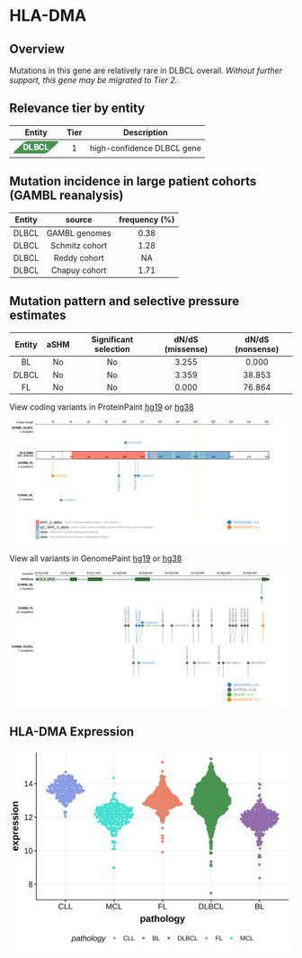 # HLA-DMA
## Overview
Mutations in this gene are relatively rare in DLBCL overall. *Without further support, this gene may be migrated to Tier 2.* 

## Relevance tier by entity

|Entity|Tier|Description               |
|:------:|:----:|--------------------------|
|![DLBCL](images/icons/DLBCL_tier1.png) |1   |high-confidence DLBCL gene|

## Mutation incidence in large patient cohorts (GAMBL reanalysis)

|Entity|source        |frequency (%)|
|:------:|:--------------:|:-------------:|
|DLBCL |GAMBL genomes |0.38         |
|DLBCL |Schmitz cohort|1.28         |
|DLBCL |Reddy cohort  |  NA         |
|DLBCL |Chapuy cohort |1.71         |

## Mutation pattern and selective pressure estimates

|Entity|aSHM|Significant selection|dN/dS (missense)|dN/dS (nonsense)|
|:------:|:----:|:---------------------:|:----------------:|:----------------:|
|BL    |No  |No                   |3.255           | 0.000          |
|DLBCL |No  |No                   |3.359           |38.853          |
|FL    |No  |No                   |0.000           |76.864          |



View coding variants in ProteinPaint [hg19](https://morinlab.github.io/LLMPP/GAMBL/HLA-DMA_protein.html)  or [hg38](https://morinlab.github.io/LLMPP/GAMBL/HLA-DMA_protein_hg38.html)

![image](images/proteinpaint/HLA-DMA_NM_006120.svg)

View all variants in GenomePaint [hg19](https://morinlab.github.io/LLMPP/GAMBL/HLA-DMA.html)  or [hg38](https://morinlab.github.io/LLMPP/GAMBL/HLA-DMA_hg38.html)

![image](images/proteinpaint/HLA-DMA.svg)

## HLA-DMA Expression
![image](images/gene_expression/HLA-DMA_by_pathology.svg)

<!-- FLAGGED FOR TIER 2 -->

<!-- ORIGIN: Unknown -->
